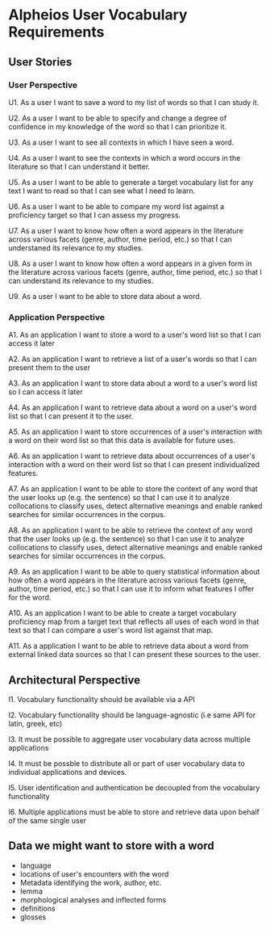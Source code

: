 # Alpheios User Vocabulary Requirements

## User Stories

### User Perspective

U1. As a user I want to save a word to my list of words so that I can study it.

U2. As a user I want to be able to specify and change a degree of confidence in my knowledge of the word so that I can prioritize it.

U3. As a user I want to see all contexts in which I have seen a word.

U4. As a user I want to see the contexts in which a word occurs in the literature so that I can understand it better.

U5. As a user I want to be able to generate a target vocabulary list for any text I want to read so that I can see what I need to learn.

U6. As a user I want to be able to compare my word list against a proficiency target so that I can assess my progress.

U7. As a user I want to know how often a word appears in the literature across various facets (genre, author, time period, etc.) so that I can understaned its relevance to my studies.

U8. As a user I want to know how often a word appears in a given form in the literature across various facets (genre, author, time period, etc.) so that I can understand its relevance to my studies.

U9. As a user I want to be able to store data about a word.


### Application Perspective

A1. As an application I want to store a word to a user's word list so that I can access it later

A2. As an application I want to retrieve a list of a user's words so that I can present them to the user

A3. As an application I want to store data about a word to a user's word list so I can access it later

A4. As an application I want to retrieve data about a word on a user's word list so that I can present it to the user.

A5. As an application I want to store occurrences of a user's interaction with a word on their word list so that this data is available for future uses.

A6. As an application I want to retrieve data about occurrences of a user's interaction with a word on their word list so that I can present individualized features.

A7. As an application I want to be able to store the context of any word that the user looks up (e.g. the sentence)  so that I can use it to analyze collocations to classify uses, detect alternative meanings and enable ranked searches for similar occurrences in the corpus.      

A8. As an application I want to be able to retrieve the context of any word that the user looks up (e.g. the sentence)  so that I can use it to analyze collocations to classify uses, detect alternative meanings and enable ranked searches for similar occurrences in the corpus.      

A9. As an application I want to be able to query statistical information about how often a word appears in the literature across various facets (genre, author, time period, etc.) so that I can use it to inform what features I offer for the word.

A10. As an application I want to be able to create a target vocabulary proficiency map from a target text that reflects all uses of each word in that text so that I can compare a user's word list against that map.

A11. As a application I want to be able to retrieve data about a word from external linked data sources so that I can present these sources to the user.

## Architectural Perspective

I1. Vocabulary functionality should be available via a API

I2. Vocabulary functionality should be language-agnostic (i.e same API for latin, greek, etc)

I3. It must be possible to aggregate user vocabulary data across multiple applications

I4. It must be possble to distribute all or part of user vocabulary data to individual applications and devices.

I5. User identification and authentication be decoupled from the vocabulary functionality

I6. Multiple applications must be able to store and retrieve data upon behalf of the same single user

 
## Data we might want to store with a word

* language 
* locations of user's encounters with the word
* Metadata identifying the work, author, etc.
* lemma
* morphological analyses and inflected forms
* definitions
* glosses

